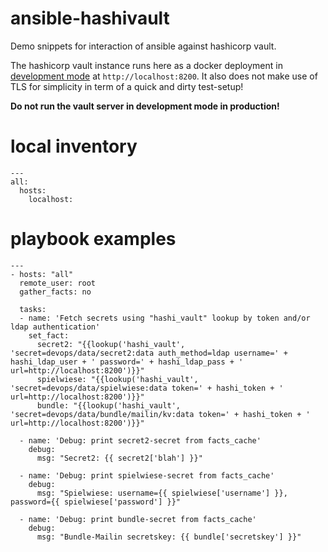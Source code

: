 # ansible-hashivault
Demo snippets for interaction of ansible against hashicorp vault.

The hashicorp vault instance runs here as a docker deployment in [development mode](https://hub.docker.com/_/vault) at `http://localhost:8200`. It also does not make use of TLS for simplicity in term of a quick and dirty test-setup!

**Do not run the vault server in development mode in production!**

# local inventory
```
---
all:
  hosts:
    localhost:
```

# playbook examples
```
---
- hosts: "all"
  remote_user: root
  gather_facts: no

  tasks:
  - name: 'Fetch secrets using "hashi_vault" lookup by token and/or ldap authentication'
    set_fact:
      secret2: "{{lookup('hashi_vault', 'secret=devops/data/secret2:data auth_method=ldap username=' + hashi_ldap_user + ' password=' + hashi_ldap_pass + ' url=http://localhost:8200')}}"
      spielwiese: "{{lookup('hashi_vault', 'secret=devops/data/spielwiese:data token=' + hashi_token + ' url=http://localhost:8200')}}"
      bundle: "{{lookup('hashi_vault', 'secret=devops/data/bundle/mailin/kv:data token=' + hashi_token + ' url=http://localhost:8200')}}"

  - name: 'Debug: print secret2-secret from facts_cache'
    debug:
      msg: "Secret2: {{ secret2['blah'] }}"

  - name: 'Debug: print spielwiese-secret from facts_cache'
    debug:
      msg: "Spielwiese: username={{ spielwiese['username'] }}, password={{ spielwiese['password'] }}"

  - name: 'Debug: print bundle-secret from facts_cache'
    debug:
      msg: "Bundle-Mailin secretskey: {{ bundle['secretskey'] }}"
```
